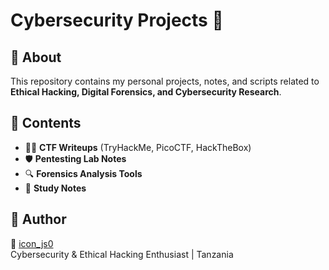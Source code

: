 # Cybersecurity Projects 🚀

## 📂 About
This repository contains my personal projects, notes, and scripts related to **Ethical Hacking, Digital Forensics, and Cybersecurity Research**.

## 🔑 Contents
- 🕵️‍♂️ **CTF Writeups** (TryHackMe, PicoCTF, HackTheBox)
- 🛡️ **Pentesting Lab Notes**
- 🔍 **Forensics Analysis Tools**
- 📘 **Study Notes**

## 📌 Author
👤 [icon_js0](https://github.com/yourusername)  
Cybersecurity & Ethical Hacking Enthusiast | Tanzania
